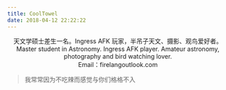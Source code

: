 ```yaml
---
title: CoolTowel
date: 2018-04-12 22:22:22
---
```

<center>天文学硕士差生一名。Ingress AFK 玩家，半吊子天文、摄影、观鸟爱好者。</center>

<center>Master student in Astronomy. Ingress AFK player. Amateur astronomy, photography and bird watching lover.</center>

<center>Email：firelang<i class="fa fa-hashtag" aria-hidden="true"></i>outlook.com</center>

<blockquote class="blockquote-center">我常常因为不吃辣而感觉与你们格格不入</blockquote>
